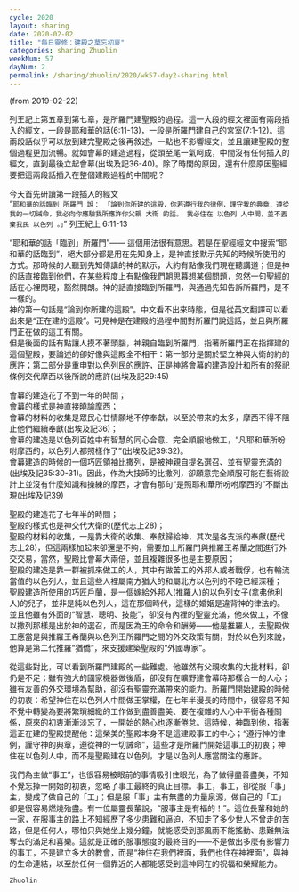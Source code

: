 ```yaml
---
cycle: 2020
layout: sharing
date: 2020-02-02
title: "每日靈修：建殿之莫忘初衷"
categories: sharing Zhuolin
weekNum: 57
dayNum: 2
permalink: /sharing/zhuolin/2020/wk57-day2-sharing.html
---
```

(from 2019-02-22)

列王記上第五章到第七章，是所羅門建聖殿的過程。這一大段的經文裡面有兩段插入的經文，一段是耶和華的話(6:11-13)，一段是所羅門建自己的宮室(7:1-12)。這兩段話似乎可以放到建完聖殿之後再敘述，一點也不影響經文，並且讓建聖殿的整個過程更加流暢。就如會幕的建造過程，從頭至尾一氣呵成，中間沒有任何插入的經文，直到最後立起會幕(出埃及記36-40)。除了時間的原因，還有什麼原因聖經要把這兩段話插入在整個建殿過程的中間呢？  

今天首先研讀第一段插入的經文    
“`耶和華的話臨到 所羅門 說： 「論到你所建的這殿，你若遵行我的律例，謹守我的典章，遵從我的一切誡命，我必向你應驗我所應許你父親 大衛 的話。 我必住在 以色列 人中間，並不丟棄我民 以色列 。」`” 列王紀上 6:11-13  

“耶和華的話「臨到」所羅門”—— 這個用法很有意思。若是在聖經經文中搜索“耶和華的話臨到”，絕大部分都是用在先知身上，是神直接默示先知的時候所使用的方式。那時候的人聽到先知傳講的神的默示，大約有點像我們現在聽講道；但是神的話直接臨到他們，在某些程度上有點像我們朝思暮想某個問題，忽然一句聖經的話在心裡閃現，豁然開朗。神的話直接臨到所羅門，與通過先知告訴所羅門，是不一樣的。    
神的第一句話是“論到你所建的這殿”。中文看不出來時態，但是從英文翻譯可以看出來是“正在建的這殿”。可見神是在建殿的過程中間對所羅門說這話，並且與所羅門正在做的這工有關。    
但是後面的話有點讓人摸不著頭腦，神親自臨到所羅門，指著所羅門正在指揮建的這個聖殿，要論述的卻好像與這殿全不相干：第一部分是關於堅立神與大衛的約的應許；第二部分是重申對以色列民的應許，正是神將會幕的建造設計和所有的祭祀條例交代摩西以後所說的應許(出埃及記29:45)  

會幕的建造花了不到一年的時間；    
會幕的樣式是神直接曉諭摩西；    
會幕的材料的收集是眾民心甘情願地不停奉獻，以至於帶來的太多，摩西不得不阻止他們繼續奉獻(出埃及記36)；    
會幕的建造是以色列百姓中有智慧的同心合意、完全順服地做工，“凡耶和華所吩咐摩西的，以色列人都照樣作了”(出埃及記39:32)。    
會幕建造的時候的一個巧匠領袖比撒列，是被神親自提名選召、並有聖靈充滿的(出埃及記35:30-31)。因此，作為大技師的比撒列，卻願意完全順服可能在藝術設計上並沒有什麼知識和操練的摩西，才會有那句“是照耶和華所吩咐摩西的”不斷出現(出埃及記39)  

聖殿的建造花了七年半的時間；   
聖殿的樣式也是神交代大衛的(歷代志上28)；    
聖殿的材料的收集，一是靠大衛的收集、奉獻歸給神，其次是各支派的奉獻(歷代志上28)，但這兩樣加起來卻還是不夠，需要加上所羅門與推羅王希蘭之間進行外交交易，當然，聖殿比會幕大兩倍，並且複雜很多也是主要原因；    
聖殿的建造是靠一群被抓來做工的人，其中有做苦工的外邦人或者戰俘，也有輪流當值的以色列人，並且這些人裡屬南方猶大的和屬北方以色列的不睦已經深種；    
聖殿建造所使用的巧匠戶蘭，是一個嫁給外邦人(推羅人)的以色列女子(拿弗他利人)的兒子，並非是純以色列人，這在那個時代，這樣的婚姻是違背神的律法的。並且他雖有外面的“智慧、聰明、技能”，卻沒有內裡的聖靈充滿，他來做工，不像以撒列那樣是出於神的選召，而是因為王的命令和酬勞——他是推羅人，去聖殿做工應當是與推羅王希蘭與以色列王所羅門之間的外交政策有關，對於以色列來說，他算是第二代推羅“猶僑”，來支援建築聖殿的“外國專家”。  

從這些對比，可以看到所羅門建殿的一些難處。他雖然有父親收集的大批材料，卻仍是不足；雖有強大的國家機器做後盾，卻沒有在曠野建會幕時那樣合一的人心；雖有友善的外交環境為幫助，卻沒有聖靈充滿帶來的能力。所羅門開始建殿的時候的初衷：希望神住在以色列人中間做王掌權，在七年半漫長的時間中，很容易不知不覺中轉變為要將繁瑣細緻的工作做到盡善盡美、要在複雜的人心中平衡各種關係，原來的初衷漸漸淡忘了，一開始的熱心也逐漸倦怠。這時候，神臨到他，指著這正在建的聖殿提醒他：這榮美的聖殿本身不是這建殿事工的中心；“遵行神的律例，謹守神的典章，遵從神的一切誡命”，這些才是所羅門開始這事工的初衷；神住在以色列人中，而不是聖殿建在以色列，才是以色列人應當關注的應許。  

我們為主做“事工”，也很容易被眼前的事情吸引住眼光，為了做得盡善盡美，不知不覺忘掉一開始的初衷，忽略了事工最終的真正目標。事工，事工，卻從服「事」主，變成了做自己的「工」；但是服「事」主有無盡的力量泉源，做自己的「工」卻是很容易燃燒殆盡。有一位屬靈長輩說，“服事主是有福的！”。這位長輩和她的一家，在服事主的路上不知經歷了多少患難和逼迫，不知走了多少世人不曾走的苦路，但是任何人，哪怕只與她坐上幾分鐘，就能感受到那風雨不能搖動、患難無法奪去的滿足和喜樂。這就是正確的服事態度的最終目的——不是做出多麼有影響力的事工，不是建立多大的教會，而是“神住在我們裡面，我們也住在神裡面”，與神的生命連結，以至於任何一個靠近的人都能感受到這神同在的祝福和榮耀能力。  

`Zhuolin`  

